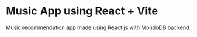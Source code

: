 # Music App using React  + Vite

Music recommendation app made using React js with MondoDB backend.  